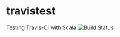 # travistest
Testing Travis-CI with Scala
[![Build Status](https://travis-ci.org/andrewgee/travistest.svg?branch=master)](https://travis-ci.org/andrewgee/travistest)
